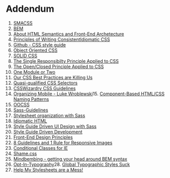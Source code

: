 # Addendum

1.  [SMACSS](http://smacss.com/)
2.  [BEM](http://bem.info/)
3.  [About HTML Semantics and Front-End
Archetecture](http://nicolasgallagher.com/about-html-semantics-front-end-architecture/)
4.  [Principles of Writing ConsistentIdiomatic
CSS](https://github.com/necolas/idiomatic-css)
5.  [Github - CSS style guide](https://github.com/style%20guide/css)
6.  [Object Oriented CSS](https://github.com/stubbornella/oocss/wiki)
7.  [SOLID CSS](http://blog.millermedeiros.com/solid-css/)
8.  [The Single Responsibilty Principle Applied to
CSS](http://csswizardry.com/2012/04/the-single-responsibility-principle-applied-to-css/)
9.  [The Open/Closed Principle Applied to
CSS](http://csswizardry.com/2012/06/the-open-closed-principle-applied-to-css/)
10.  [One Module or
Two](http://snook.ca/archives/html_and_css/one-module-or-two)
11.  [Our CSS Best Practices are Killing
Us](http://www.stubbornella.org/content/2011/04/28/our-best-practices-are-killing-us/)
12.  [Quasi-qualified CSS
Selectors](http://csswizardry.com/2012/07/quasi-qualified-css-selectors/)
13.  [CSSWizardry CSS Guidelines](https://github.com/csswizardry/CSS-Guidelines)
14.  [Organizing Mobile - Luke
Wroblewski](http://www.alistapart.com/articles/organizing-mobile/)15.  [Component-Based HTML/CSS Naming Patterns](https://gist.github.com/1309546)
16.  [OOCSS](http://www.slideshare.net/stubbornella/object-oriented-css)
17.  [Sass-Guidelines](https://github.com/blackfalcon/SASS-Guidlines/blob/master/SASS-Guidlines.md)
18.  [Stylesheet organization with Sass](https://speakerdeck.com/chriseppstein/fowd-stylesheet-organization-with-sass)
19.  [Idiomatic HTML](https://github.com/necolas/idiomatic-html)
20.  [Style Guide Driven UI Design with Sass](https://speakerdeck.com/jina/style-guide-driven-ui-design-with-sass)
21.  [Style Guide Driven
Development](https://speakerdeck.com/hagenburger/style-guide-driven-development)
22.  [Front-End Design Principles](http://clearleft.com/thinks/front-enddesignprinciples/)
23.  [8 Guidelines and 1 Rule for Responsive Images](http://blog.cloudfour.com/8-guidelines-and-1-rule-for-responsive-images/)
24.  [Conditional Classes for IE](http://paulirish.com/2008/conditional-stylesheets-vs-css-hacks-answer-neither/)
25.  [Shame.css](http://csswizardry.com/2013/04/shame-css/)
26.  [Mindbembing - getting your head around BEM syntax](http://csswizardry.com/2013/01/mindbemding-getting-your-head-round-bem-syntax/)
27.  [Opt-In-Typography](http://css-tricks.com/opt-in-typography/)28.  [Global Typographic Styles Suck](http://anthonyshort.me/2012/05/global-typographic-styles-suck)
29.  [Help My Stylesheets are a Mess!](https://speakerdeck.com/chriseppstein/help-my-stylesheets-are-a-mess)
